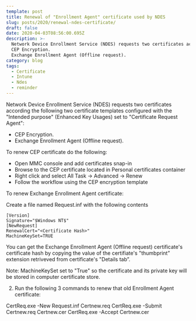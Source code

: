 ```yaml
---
template: post
title: Renewal of "Enrollment Agent" certificate used by NDES
slug: posts/2020/renewal-ndes-certificate/
draft: false
date: 2020-04-03T08:56:00.695Z
description: >-
  Network Device Enrollment Service (NDES) requests two certificates according the following two certificate templates configured with the "Intended purpose" (Enhanced Key Usages) set to "Certificate Request Agent":
  CEP Encryption.
  Exchange Enrollment Agent (Offline request).
category: blog
tags:
  - Certificate
  - Intune
  - Ndes
  - reminder
---
```

Network Device Enrollment Service (NDES) requests two certificates according the following two certificate templates configured with the "Intended purpose" (Enhanced Key Usages) set to "Certificate Request Agent":
* CEP Encryption.
* Exchange Enrollment Agent (Offline request).

To renew CEP certificate do the following:
* Open MMC console and add certificates snap-in
* Browse to the CEP certificate located in Personal certificates container
* Right click and select All Task -> Advanced -> Renew
* Follow the workflow using the CEP encryption template

To renew Exchange Enrollment Agent certificate:

Create a file named Request.inf with the following contents

```
[Version]
Signature="$Windows NT$"
[NewRequest]
RenewalCert="<Certificate Hash>"
MachineKeySet=TRUE
```

You can get the Exchange Enrollment Agent (Offline request) certificate's certificate hash by copying the value of the certifiate's "thumbprint” extension retriveved from certificate's "Details tab”.

Note: MachineKeySet set to "True" so the certificate and its private key will be stored in computer certificate store.

2. Run the following 3 commands to renew that old Enrollment Agent certificate:

CertReq.exe -New Request.inf Certnew.req
CertReq.exe -Submit Certnew.req Certnew.cer
CertReq.exe -Accept Certnew.cer